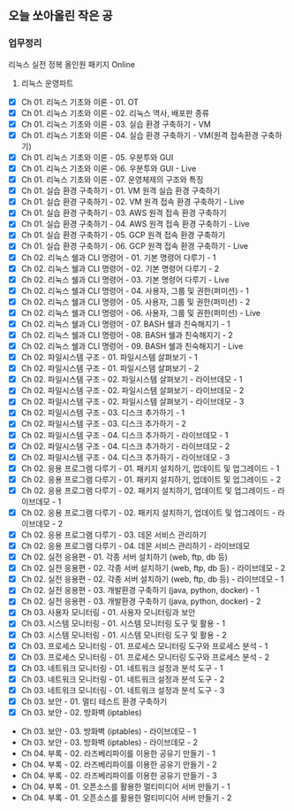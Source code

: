 ## 오늘 쏘아올린 작은 공

### 업무정리
리눅스 실전 정복 올인원 패키지 Online
1. 리눅스 운영파트
- [x] Ch 01. 리눅스 기초와 이론 - 01. OT 
- [x] Ch 01. 리눅스 기초와 이론 - 02. 리눅스 역사, 배포판 종류 
- [x] Ch 01. 리눅스 기초와 이론 - 03. 실습 환경 구축하기 - VM  
- [x] Ch 01. 리눅스 기초와 이론 - 04. 실습 환경 구축하기 - VM(원격 접속환경 구축하기) 
- [x] Ch 01. 리눅스 기초와 이론 - 05. 우분투와 GUI  
- [x] Ch 01. 리눅스 기초와 이론 - 06. 우분투와 GUI - Live 
- [x] Ch 01. 리눅스 기초와 이론 - 07. 운영체제의 구조와 특징 
- [x] Ch 01. 실습 환경 구축하기 - 01. VM 원격 실습 환경 구축하기 
- [x] Ch 01. 실습 환경 구축하기 - 02. VM 원격 접속 환경 구축하기 - Live 
- [x] Ch 01. 실습 환경 구축하기 - 03. AWS 원격 접속 환경 구축하기 
- [x] Ch 01. 실습 환경 구축하기 - 04. AWS 원격 접속 환경 구축하기 - Live 
- [x] Ch 01. 실습 환경 구축하기 - 05. GCP 원격 접속 환경 구축하기 
- [x] Ch 01. 실습 환경 구축하기 - 06. GCP 원격 접속 환경 구축하기 - Live 
- [x] Ch 02. 리눅스 쉘과 CLI 명령어 - 01. 기본 명령어 다루기 - 1 
- [x] Ch 02. 리눅스 쉘과 CLI 명령어 - 02. 기본 명령어 다루기 - 2 
- [x] Ch 02. 리눅스 쉘과 CLI 명령어 - 03. 기본 명령어 다루기 - Live
- [x] Ch 02. 리눅스 쉘과 CLI 명령어 - 04. 사용자, 그룹 및 권한(퍼미션) - 1 
- [x] Ch 02. 리눅스 쉘과 CLI 명령어 - 05. 사용자, 그룹 및 권한(퍼미션) - 2 
- [x] Ch 02. 리눅스 쉘과 CLI 명령어 - 06. 사용자, 그룹 및 권한(퍼미션) - Live 
- [x] Ch 02. 리눅스 쉘과 CLI 명령어 - 07. BASH 쉘과 친숙해지기 - 1 
- [x] Ch 02. 리눅스 쉘과 CLI 명령어 - 08. BASH 쉘과 친숙해지기 - 2 
- [x] Ch 02. 리눅스 쉘과 CLI 명령어 - 09. BASH 쉘과 친숙해지기 - Live 
- [x] Ch 02. 파일시스템 구조 - 01. 파일시스템 살펴보기 - 1 
- [x] Ch 02. 파일시스템 구조 - 01. 파일시스템 살펴보기 - 2 
- [x] Ch 02. 파일시스템 구조 - 02. 파일시스템 살펴보기 - 라이브데모 - 1 
- [x] Ch 02. 파일시스템 구조 - 02. 파일시스템 살펴보기 - 라이브데모 - 2 
- [x] Ch 02. 파일시스템 구조 - 02. 파일시스템 살펴보기 - 라이브데모 - 3 
- [x] Ch 02. 파일시스템 구조 - 03. 디스크 추가하기 - 1 
- [x] Ch 02. 파일시스템 구조 - 03. 디스크 추가하기 - 2 
- [x] Ch 02. 파일시스템 구조 - 04. 디스크 추가하기 - 라이브데모 - 1 
- [x] Ch 02. 파일시스템 구조 - 04. 디스크 추가하기 - 라이브데모 - 2 
- [x] Ch 02. 파일시스템 구조 - 04. 디스크 추가하기 - 라이브데모 - 3 
- [x] Ch 02. 응용 프로그램 다루기 - 01. 패키지 설치하기, 업데이트 및 업그레이드 - 1 
- [x] Ch 02. 응용 프로그램 다루기 - 01. 패키지 설치하기, 업데이트 및 업그레이드 - 2 
- [x] Ch 02. 응용 프로그램 다루기 - 02. 패키지 설치하기, 업데이트 및 업그레이드 - 라이브데모 - 1 
- [x] Ch 02. 응용 프로그램 다루기 - 02. 패키지 설치하기, 업데이트 및 업그레이드 - 라이브데모 - 2 
- [x] Ch 02. 응용 프로그램 다루기 - 03. 데몬 서비스 관리하기 
- [x] Ch 02. 응용 프로그램 다루기 - 04. 데몬 서비스 관리하기 - 라이브데모 
- [x] Ch 02. 실전 응용편 - 01. 각종 서버 설치하기 (web, ftp, db 등) 
- [x] Ch 02. 실전 응용편 - 02. 각종 서버 설치하기 (web, ftp, db 등) - 라이브데모 - 2 
- [x] Ch 02. 실전 응용편 - 02. 각종 서버 설치하기 (web, ftp, db 등) - 라이브데모 - 1 
- [x] Ch 02. 실전 응용편 - 03. 개발환경 구축하기 (java, python, docker) - 1 
- [x] Ch 02. 실전 응용편 - 03. 개발환경 구축하기 (java, python, docker) - 2 
- [x] Ch 03. 사용자 모니터링 - 01. 사용자 모니터링과 보안 
- [x] Ch 03. 시스템 모니터링 - 01. 시스템 모니터링 도구 및 활용 - 1 
- [x] Ch 03. 시스템 모니터링 - 01. 시스템 모니터링 도구 및 활용 - 2 
- [x] Ch 03. 프로세스 모니터링 - 01. 프로세스 모니터링 도구와 프로세스 분석 - 1 
- [x] Ch 03. 프로세스 모니터링 - 01. 프로세스 모니터링 도구와 프로세스 분석 - 2 
- [x] Ch 03. 네트워크 모니터링 - 01. 네트워크 설정과 분석 도구 - 1 
- [x] Ch 03. 네트워크 모니터링 - 01. 네트워크 설정과 분석 도구 - 2 
- [x] Ch 03. 네트워크 모니터링 - 01. 네트워크 설정과 분석 도구 - 3 
- [x] Ch 03. 보안 - 01. 멀티 테스트 환경 구축하기 
- [x] Ch 03. 보안 - 02. 방화벽 (iptables) 
- Ch 03. 보안 - 03. 방화벽 (iptables) - 라이브데모 - 1 
- Ch 03. 보안 - 03. 방화벽 (iptables) - 라이브데모 - 2 
- Ch 04. 부록 - 02. 라즈베리파이를 이용한 공유기 만들기 - 1 
- Ch 04. 부록 - 02. 라즈베리파이를 이용한 공유기 만들기 - 2 
- Ch 04. 부록 - 02. 라즈베리파이를 이용한 공유기 만들기 - 3 
- Ch 04. 부록 - 01. 오픈소스를 활용한 멀티미디어 서버 만들기 - 1 
- Ch 04. 부록 - 01. 오픈소스를 활용한 멀티미디어 서버 만들기 - 2